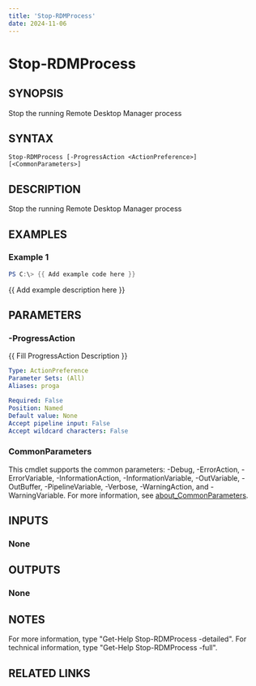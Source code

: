 ```yaml
---
title: 'Stop-RDMProcess'
date: 2024-11-06
---
```



# Stop-RDMProcess

## SYNOPSIS
Stop the running Remote Desktop Manager process

## SYNTAX

```
Stop-RDMProcess [-ProgressAction <ActionPreference>] [<CommonParameters>]
```

## DESCRIPTION
Stop the running Remote Desktop Manager process

## EXAMPLES

### Example 1
```powershell
PS C:\> {{ Add example code here }}
```

{{ Add example description here }}

## PARAMETERS

### -ProgressAction
{{ Fill ProgressAction Description }}

```yaml
Type: ActionPreference
Parameter Sets: (All)
Aliases: proga

Required: False
Position: Named
Default value: None
Accept pipeline input: False
Accept wildcard characters: False
```

### CommonParameters
This cmdlet supports the common parameters: -Debug, -ErrorAction, -ErrorVariable, -InformationAction, -InformationVariable, -OutVariable, -OutBuffer, -PipelineVariable, -Verbose, -WarningAction, and -WarningVariable. For more information, see [about_CommonParameters](http://go.microsoft.com/fwlink/?LinkID=113216).

## INPUTS

### None
## OUTPUTS

### None
## NOTES
For more information, type "Get-Help Stop-RDMProcess -detailed".
For technical information, type "Get-Help Stop-RDMProcess -full".

## RELATED LINKS
